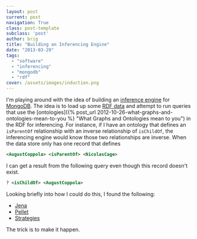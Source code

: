 ```yaml
---
layout: post
current: post
navigation: True
class: post-template
subclass: 'post'
author: brig
title: "Building an Inferencing Engine"
date: "2013-03-29"
tags:
  - "software"
  - "inferencing"
  - "mongodb"
  - "rdf"
cover: /assets/images/induction.png
---
```


I'm playing around with the idea of building an [inference engine](http://en.wikipedia.org/wiki/Inference_engine) for [MongoDB](http://www.mongodb.org/). The idea is to load up some [RDF data](http://www.w3.org/RDF/) and attempt to run queries that use the [ontologies]({% post_url 2012-10-26-what-graphs-and-ontologies-mean-to-you %} "What Graphs and Ontologies mean to you") in the RDF for inferencing. For instance, if I have an ontology that defines an `isParentOf` relationship with an inverse relationship of `isChildOf`, the inferencing engine would know those two relationships are inverse. When the data store only has one record that defines

```xml
<AugustCoppola> <isParentOf> <NicolasCage>
```

I can get a result from the following query even though this record doesn't exist. 
```xml
? <isChildOf> <AugustCoppola>
```

Looking briefly into how I could do this, I found the following:

- [Jena](http://jena.apache.org/documentation/inference/index.html)
- [Pellet](http://clarkparsia.com/pellet/)
- [Strategies](http://notes.3kbo.com/)

The trick is to make it happen.
